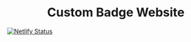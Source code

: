 <h1 align="center">
  Custom Badge Website
</h1>

[![Netlify Status](https://api.netlify.com/api/v1/badges/c3244391-bdeb-4a78-a986-5774f059ecc3/deploy-status)](https://app.netlify.com/sites/determined-heyrovsky-00fe77/deploys)

